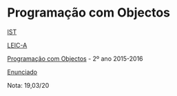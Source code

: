 # Programação com Objectos

[IST](https://tecnico.ulisboa.pt/pt/) 

[LEIC-A](https://fenix.tecnico.ulisboa.pt/cursos/leic-a/descricao)

[Programação com Objectos](https://fenix.tecnico.ulisboa.pt/disciplinas/PO6517/2015-2016/1-semestre) - 2º ano 2015-2016

[Enunciado](https://www.l2f.inesc-id.pt/~david/w/pt/Programa%C3%A7%C3%A3o_com_Objectos/Projecto_de_Programa%C3%A7%C3%A3o_com_Objectos/Enunciado_do_Projecto_de_2015-2016)

Nota: 19,03/20
